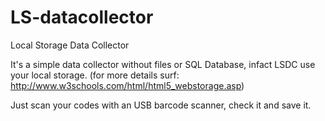 # LS-datacollector
Local Storage Data Collector

It's a simple data collector without files or SQL Database, infact LSDC use your local storage.
(for more details surf: http://www.w3schools.com/html/html5_webstorage.asp)

Just scan your codes with an USB barcode scanner, check it and save it.

